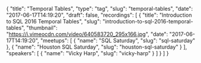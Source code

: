 {
  "title": "Temporal Tables",
  "type": "tag",
  "slug": "temporal-tables",
  "date": "2017-06-17T14:19:20",
  "draft": false,
  "recordings": [
    {
      "title": "Introduction to SQL 2016 Temporal Tables",
      "slug": "introduction-to-sql-2016-temporal-tables",
      "thumbnail": "https://i.vimeocdn.com/video/640583720_295x166.jpg",
      "date": "2017-06-17T14:19:20",
      "meetups": [
        {
          "name": "SQL Saturday",
          "slug": "sql-saturday"
        },
        {
          "name": "Houston SQL Saturday",
          "slug": "houston-sql-saturday"
        }
      ],
      "speakers": [
        {
          "name": "Vicky Harp",
          "slug": "vicky-harp"
        }
      ]
    }
  ]
}